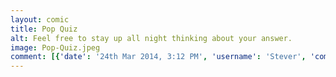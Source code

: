```yaml
---
layout: comic
title: Pop Quiz
alt: Feel free to stay up all night thinking about your answer.
image: Pop-Quiz.jpeg
comment: [{'date': '24th Mar 2014, 3:12 PM', 'username': 'Stever', 'comment': 'Cute comic. I like the scribble style. Also though, &quot;Hey me! wake up!&quot; was funny ;D'}, {'date': '25th Mar 2014, 8:30 PM', 'username': 'tecco_dsilva', 'comment': 'Yes, scribble &quot;style.&quot;  Hundreds of hours and thousands of dollars of market research went into the decision to draw all scribbly. Now that I know the polls corroborate our decisions, I don&#039;t have to fire the consultants.'}]
---
```

